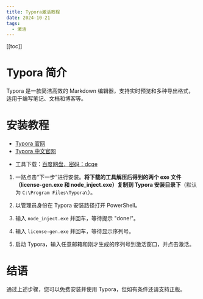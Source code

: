 ```yaml
---
title: Typora激活教程
date: 2024-10-21
tags:
  - 激活
---
```


[[toc]]

# Typora 简介

Typora 是一款简洁高效的 Markdown 编辑器，支持实时预览和多种导出格式，适用于编写笔记、文档和博客等。

# 安装教程

+ [Typora 官网](https://typora.io)
+ [Typora 中文官网](https://typoraio.cn)
<!-- TODO: 添加自己的静态服务 -->
+ 工具下载：[百度网盘，密码：dcqe](https://pan.baidu.com/share/init?surl=gga2OZ732Xvig1QKn52NHQ)

1. 一路点击“下一步”进行安装。**将下载的工具解压后得到的两个 exe 文件（license-gen.exe 和 node_inject.exe）复制到 Typora 安装目录下**（默认为 `C:\Program Files\Typora\`）。

2. 以管理员身份在 Typora 安装路径打开 PowerShell。
3. 输入 `node_inject.exe` 并回车，等待提示 "done!"。
4. 输入 `license-gen.exe` 并回车，等待显示序列号。
5. 启动 Typora，输入任意邮箱和刚才生成的序列号到激活窗口，并点击激活。

# 结语

通过上述步骤，您可以免费安装并使用 Typora，但如有条件还请支持正版。
